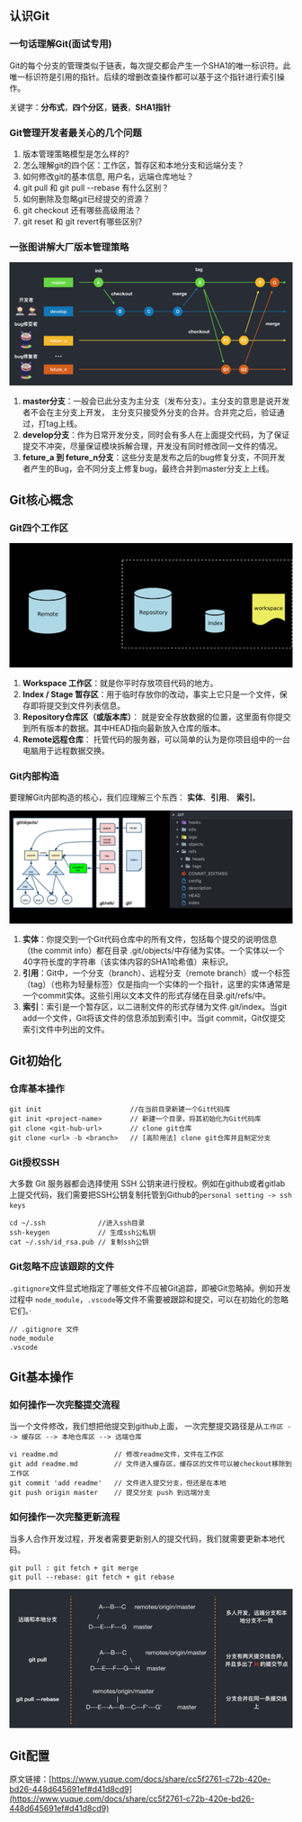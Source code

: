 ## 认识Git

### 一句话理解Git(面试专用)

Git的每个分支的管理类似于链表，每次提交都会产生一个SHA1的唯一标识符。此唯一标识符是引用的指针。后续的增删改查操作都可以基于这个指针进行索引操作。

关键字：**分布式**，**四个分区**，**链表**，**SHA1指针**

### Git管理开发者最关心的几个问题

1. 版本管理策略模型是怎么样的?
2. 怎么理解git的四个区：工作区，暂存区和本地分支和远端分支？
3. 如何修改git的基本信息, 用户名，远端仓库地址？
4. git pull 和 git pull --rebase 有什么区别？
5. 如何删除及忽略git已经提交的资源？
6. git checkout 还有哪些高级用法？
7. git reset 和 git revert有哪些区别?

### 一张图讲解大厂版本管理策略

![一张图讲解大厂版本管理策略](https://raw.githubusercontent.com/wangdaodao/GitImg/master/img/20190213074521.png)

1. **master分支**：一般会已此分支为主分支（发布分支）。主分支的意思是说开发者不会在主分支上开发， 主分支只接受外分支的合并。合并完之后，验证通过，打tag上线。
2. **develop分支**：作为日常开发分支，同时会有多人在上面提交代码，为了保证提交不冲突，尽量保证模块拆解合理，开发没有同时修改同一文件的情况。
3. **feture_a 到 feture_n分支**：这些分支是发布之后的bug修复分支，不同开发者产生的Bug，会不同分支上修复bug，最终合并到master分支上上线。

## Git核心概念

### Git四个工作区

![Git四个工作区](https://raw.githubusercontent.com/wangdaodao/GitImg/master/img/20190213074641.png)

1. **Workspace 工作区**：就是你平时存放项目代码的地方。
2. **Index / Stage 暂存区**：用于临时存放你的改动，事实上它只是一个文件，保存即将提交到文件列表信息。
3. **Repository仓库区（或版本库）**： 就是安全存放数据的位置，这里面有你提交到所有版本的数据。其中HEAD指向最新放入仓库的版本。
4. **Remote远程仓库**： 托管代码的服务器，可以简单的认为是你项目组中的一台电脑用于远程数据交换。

### Git内部构造

要理解Git内部构造的核心，我们应理解三个东西： **实体**、**引用**、 **索引**。

![Git内部构造](https://raw.githubusercontent.com/wangdaodao/GitImg/master/img/20190213074817.png)

1. **实体**：你提交到一个Git代码仓库中的所有文件，包括每个提交的说明信息（the commit info）都在目录 .git/objects/中存储为实体。一个实体以一个40字符长度的字符串（该实体内容的SHA1哈希值）来标识。
2. **引用**：Git中，一个分支（branch）、远程分支（remote branch）或一个标签（tag）（也称为轻量标签）仅是指向一个实体的一个指针，这里的实体通常是一个commit实体。这些引用以文本文件的形式存储在目录.git/refs/中。
3. **索引**：索引是一个暂存区，以二进制文件的形式存储为文件.git/index。当git add一个文件，Git将该文件的信息添加到索引中。当git commit，Git仅提交索引文件中列出的文件。

## Git初始化

### 仓库基本操作

```
git init                      //在当前目录新建一个Git代码库
git init <project-name>       // 新建一个目录，将其初始化为Git代码库
git clone <git-hub-url>       // clone git仓库
git clone <url> -b <branch>   // [高阶用法] clone git仓库并且制定分支
```

### Git授权SSH

大多数 Git 服务器都会选择使用 SSH 公钥来进行授权。例如在github或者gitlab上提交代码，我们需要把SSH公钥复制托管到Github的`personal setting -> ssh keys`

```
cd ~/.ssh             //进入ssh目录
ssh-keygen            // 生成ssh公私钥
cat ~/.ssh/id_rsa.pub // 复制ssh公钥
```

### Git忽略不应该跟踪的文件

`.gitignore`文件显式地指定了哪些文件不应被Git追踪，即被Git忽略掉。例如开发过程中 `node_module`，`.vscode`等文件不需要被跟踪和提交，可以在初始化的忽略它们。·

```
// .gitignore 文件
node_module
.vscode
```

## Git基本操作

### 如何操作一次完整提交流程

当一个文件修改，我们想把他提交到github上面， 一次完整提交路径是从`工作区 --> 缓存区 --> 本地仓库区 --> 远端仓库`

```
vi readme.md              // 修改readme文件，文件在工作区
git add readme.md         // 文件进入缓存区，缓存区的文件可以被checkout移除到工作区
git commit 'add readme'   // 文件进入提交分支，但还是在本地
git push origin master    // 提交分支 push 到远端分支
```

### 如何操作一次完整更新流程

当多人合作开发过程，开发者需要更新别人的提交代码，我们就需要更新本地代码。

```
git pull : git fetch + git merge
git pull --rebase: git fetch + git rebase
```

![如何操作一次完整更新流程](https://raw.githubusercontent.com/wangdaodao/GitImg/master/img/20190213075448.png)

## Git配置






原文链接：[https://www.yuque.com/docs/share/cc5f2761-c72b-420e-bd26-448d645691ef#d41d8cd9](https://www.yuque.com/docs/share/cc5f2761-c72b-420e-bd26-448d645691ef#d41d8cd9)

